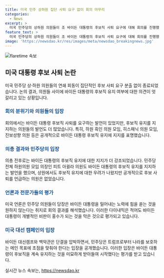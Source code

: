 ```yaml
---
title: 미국 민주 상하원 집단 사퇴 요구 없이 회의 마무리
categories:
  - News
excerpt: >
  미국 민주당의 상하원 의원들이 조 바이든 대통령의 후보직 사퇴 요구에 대해 회의를 진행했지만 집단적인 요구는 나오지 않았다. 회의에 참여한 의원들은 바이든 대통령을 지지하거나 그의 후보직 유지를 지향하는 입장을 표명했다. 이에 바이든 대통령은 당내 설득전을 이어가면서 대선 승리를 위한 단결을 압박했다. 민주당 의원들의 토론이 바이든 대통령을 밀어내지 않는 방향으로 진행되고 있으며, 바이든 대선캠프와 백악관은 트럼프와의 대선 승리를 위해 협력할 것을 강조했다.
feature_text: >
  미국 민주당의 상하원 의원들이 조 바이든 대통령의 후보직 사퇴 요구에 대해 회의를 진행했지만 집단적인 요구는 나오지 않았다. 회의에 참여한 의원들은 바이든 대통령을 지지하거나 그의 후보직 유지를 지향하는 입장을 표명했다. 이에 바이든 대통령은 당내 설득전을 이어가면서 대선 승리를 위한 단결을 압박했다. 민주당 의원들의 토론이 바이든 대통령을 밀어내지 않는 방향으로 진행되고 있으며, 바이든 대선캠프와 백악관은 트럼프와의 대선 승리를 위해 협력할 것을 강조했다.
image: 'https://newsdao.kr/res/images/meta/newsdao_breakingnews.jpg'
---
```


<p><img src="https://newsdao.kr/res/images/meta/newsdao_breakingnews.jpg" alt="flaretime 속보" /></p>

<h2 data-ke-size="size26">미국 대통령 후보 사퇴 논란</h2>

<p data-ke-size="size16">미국 민주당 상·하원 의원들의 연쇄 회동이 집단적인 후보 사퇴 요구 분출 없이 종료되었습니다. 논의 결과, 의원들 사이에 바이든 대통령의 후보직 유지 여부에 대한 의견이 엇갈리고 있는 상황입니다.</p>

<h3><b><span style="color: #1a5490;">회의 분위기와 의원들의 입장</span></b></h3>

<p data-ke-size="size16">회의에서는 바이든 대통령 후보직 사퇴를 요구하는 발언이 있었지만, 후보직 유지를 지지하는 의원들의 발언도 더 많았습니다. 특히, 하원 흑인 의원 모임, 히스패닉 의원 모임, 진보성향 의원 등은 공개적으로 바이든 대통령 후보직 유지에 지지를 표명했습니다.</p>

<h3><b><span style="color: #1a5490;">의총 결과와 민주당의 입장</span></b></h3>

<p data-ke-size="size16">의총 전후로는 바이든 대통령의 후보직 유지에 대한 지지가 더 강조되었습니다. 민주당 전체 하원의원 모임 의장인 피트 아귈라 의원도 바이든 대통령의 후보직 유지를 지지하는 발언을 했으며, 상원에서도 후보직 유지에 대한 우려가 나왔지만 공개적으로 후보 사퇴를 언급하는 의원은 없었습니다.</p>

<h3><b><span style="color: #1a5490;">언론과 전문가들의 평가</span></b></h3>

<p data-ke-size="size16">미국 언론은 민주당 의원들이 당장은 바이든 대통령을 밀어내는 노력에 힘을 쏟는 것을 원하지 않는다는 취지로 회의 결과를 해석했습니다. 이러한 다이내믹은 적어도 바이든 대통령이 개별적인 비판이 홍수가 되는 것을 막은 것으로 평가되고 있습니다.</p>

<h3><b><span style="color: #1a5490;">미국 대선 캠페인의 입장</span></b></h3>

<p data-ke-size="size16">바이든 대선캠프와 백악관은 단결을 압박하면서, 민주당은 트럼프로부터 나라를 보호하는 메인 목표에 초점을 맞춰야 한다는 입장을 공개했습니다. 이러한 입장은 바이든 대통령이 후보직을 계속 유지하는 것을 미묘하게 받아들여 시작했다는 평가를 받고 있습니다.</p>
실시간 뉴스 속보는, <a href="https://newsdao.kr" rel="dofollow">https://newsdao.kr</a>


